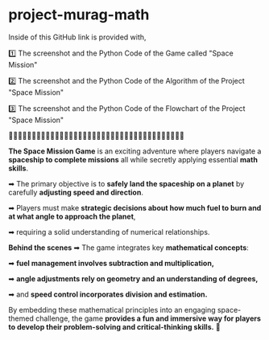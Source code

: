 # project-murag-math

Inside of this GitHub link is provided with,

1️⃣ The screenshot and the Python Code of the Game called "Space Mission"

2️⃣ The screenshot and the Python Code of the Algorithm of the Project "Space Mission"

3️⃣ The screenshot and the Python Code of the Flowchart of the Project "Space Mission"



🔹🔹🔹🔹🔹🔹🔹🔹🔹🔹🔹🔹🔹🔹🔹🔹🔹🔹🔹🔹🔹🔹🔹🔹🔹🔹🔹🔹🔹🔹🔹🔹🔹🔹🔹🔹🔹🔹



**The Space Mission Game**
is an exciting adventure where players navigate a **spaceship to complete missions**
all while secretly applying essential **math skills**.


➡ The primary objective is to **safely land the spaceship on a planet** by carefully **adjusting speed and direction**.

➡ Players must make **strategic decisions about how much fuel to burn and at what angle to approach the planet**,

➡ requiring a solid understanding of numerical relationships.


**Behind the scenes**
➡ The game integrates key **mathematical concepts**:


➡ **fuel management involves subtraction and multiplication,**


➡ **angle adjustments rely on geometry and an understanding of degrees,**


➡ and **speed control incorporates division and estimation.**


By embedding these mathematical principles into an engaging space-themed challenge,
the game **provides a fun and immersive way for players to develop their problem-solving and critical-thinking skills.** 🚀
